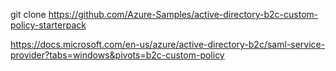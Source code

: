 
git clone https://github.com/Azure-Samples/active-directory-b2c-custom-policy-starterpack

https://docs.microsoft.com/en-us/azure/active-directory-b2c/saml-service-provider?tabs=windows&pivots=b2c-custom-policy

